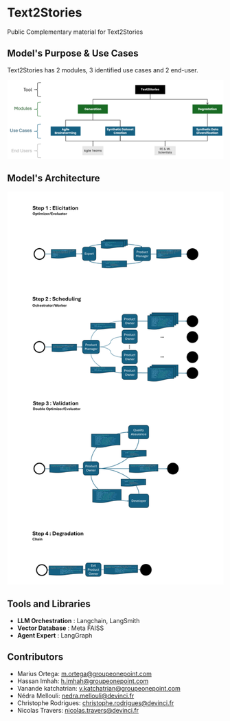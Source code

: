 # Text2Stories

Public Complementary material for Text2Stories

## Model's Purpose & Use Cases

Text2Stories has 2 modules, 3 identified use cases and 2 end-user.

![Text2Stories Purpose](images/purpose.png)

## Model's Architecture

![Text2Stories Architecture](images/Text2Stories.png)

## Tools and Libraries

- **LLM Orchestration** : Langchain, LangSmith
- **Vector Database** : Meta FAISS
- **Agent Expert** : LangGraph

## Contributors

- Marius Ortega: m.ortega@groupeonepoint.com
- Hassan Imhah: h.imhah@groupeonepoint.com
- Vanande katchatrian: v.katchatrian@groupeonepoint.com
- Nédra Mellouli: nedra.mellouli@devinci.fr
- Christophe Rodrigues: christophe.rodrigues@devinci.fr
- Nicolas Travers: nicolas.travers@devinci.fr